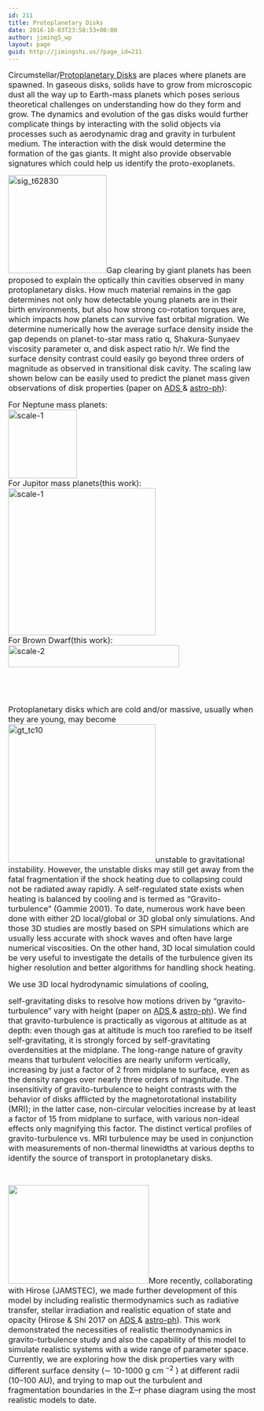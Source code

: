 ```yaml
---
id: 211
title: Protoplanetary Disks
date: 2016-10-03T23:58:53+00:00
author: jiming5_wp
layout: page
guid: http://jimingshi.us/?page_id=211
---
```

<span style="font-size: 12pt;">Circumstellar/<a href="http://jimingshi.us/main-page/research/ppd">Protoplanetary Disks</a> are places where planets are spawned. In gaseous disks, solids have to grow from microscopic dust all the way up to Earth-mass planets which poses serious theoretical challenges on understanding how do they form and grow. The dynamics and evolution of the gas disks would further complicate things by interacting with the solid objects via processes such as aerodynamic drag and gravity in turbulent medium. The interaction with the disk would determine the formation of the gas giants. It might also provide observable signatures which could help us identify the proto-exoplanets.</span>

<span style="font-size: 12pt;"><a href="http://jimingshi.us/main-page/research/ppd"><img class="wp-image-117 alignright" src="http://jimingshi.us/wp-content/uploads/2016/10/sig_t62830-e1475503509991-300x300.png" sizes="(max-width: 200px) 100vw, 200px" srcset="http://jimingshi.us/wp-content/uploads/2016/10/sig_t62830-e1475503509991-300x300.png 300w, http://jimingshi.us/wp-content/uploads/2016/10/sig_t62830-e1475503509991-150x150.png 150w, http://jimingshi.us/wp-content/uploads/2016/10/sig_t62830-e1475503509991.png 534w" alt="sig_t62830" width="200" height="200" /></a>Gap clearing by giant planets has been proposed to explain the optically thin cavities observed in many protoplanetary disks. How much material remains in the gap determines not only how detectable young planets are in their birth environments, but also how strong co-rotation torques are, which impacts how planets can survive fast orbital migration. We determine numerically how the average surface density inside the gap depends on planet-to-star mass ratio q, Shakura-Sunyaev viscosity parameter α, and disk aspect ratio h/r. We find the surface density contrast could easily go beyond three orders of magnitude as observed in transitional disk cavity. The scaling law shown below can be easily used to predict the planet mass given observations of disk properties (paper on <a href="http://adsabs.harvard.edu/abs/2014ApJ...782...88F">ADS </a>& <a href="http://arxiv.org/abs/1310.0156">astro-ph</a>):</span>

<p style="text-align: left;">
  <span style="font-size: 12pt;">For Neptune mass planets:</span><br /> <span style="font-size: 12pt;"> <a><img src="http://www.astro.princeton.edu/%7Ejmshi/Images/scaling-0.png" alt="scale-1" width="140" /></a></span><br /> <span style="font-size: 12pt;"> For Jupitor mass planets(this work):</span><br /> <span style="font-size: 12pt;"> <a><img src="http://www.astro.princeton.edu/%7Ejmshi/Images/scaling-1.png" alt="scale-1" width="300" /></a></span><br /> <span style="font-size: 12pt;"> For Brown Dwarf(this work):</span><br /> <span style="font-size: 12pt;"> <a><img class="alignleft" src="http://www.astro.princeton.edu/%7Ejmshi/Images/scaling-2.png" alt="scale-2" width="348" height="45" /></a></span>
</p>

&nbsp;

&nbsp;

<span style="font-size: 12pt;">Protoplanetary disks which are cold and/or massive, usually when they are young, may become <img class="size-medium wp-image-218 alignleft" src="http://jimingshi.us/wp-content/uploads/2016/10/gt_tc10-300x282.png" alt="gt_tc10" width="300" height="282" srcset="http://jimingshi.us/wp-content/uploads/2016/10/gt_tc10-300x282.png 300w, http://jimingshi.us/wp-content/uploads/2016/10/gt_tc10-768x722.png 768w, http://jimingshi.us/wp-content/uploads/2016/10/gt_tc10.png 1024w" sizes="(max-width: 300px) 100vw, 300px" />unstable to gravitational instability. However, the unstable disks may still get away from the fatal fragmentation if the shock heating due to collapsing could not be radiated away rapidly. A self-regulated state exists when heating is balanced by cooling and is termed as &#8220;Gravito-turbulence&#8221; (Gammie 2001). To date, numerous work have been done with either 2D local/global or 3D global only simulations. And those 3D studies are mostly based on SPH simulations which are usually less accurate with shock waves and often have large numerical viscosities. On the other hand, 3D local simulation could be very useful to investigate the details of the turbulence given its higher resolution and better algorithms for handling shock heating.</span>

<div style="float: right; margin-left: 15px;">
</div>

<span style="font-size: 12pt;"><a id="gt"></a>We use 3D local hydrodynamic simulations of cooling, </span>
  
 <span style="font-size: 12pt;">self-gravitating disks to resolve how motions driven by &#8220;gravito-turbulence&#8221; vary with height (paper on <a href="http://adsabs.harvard.edu/abs/2014ApJ...789...34S">ADS </a>& <a href="https://arxiv.org/abs/1405.3291">astro-ph</a>). We find that gravito-turbulence is practically as vigorous at altitude as at depth: even though gas at altitude is much too rarefied to be itself self-gravitating, it is strongly forced by self-gravitating overdensities at the midplane. The long-range nature of gravity means that turbulent velocities are nearly uniform vertically, increasing by just a factor of 2 from midplane to surface, even as the density ranges over nearly three orders of magnitude. The insensitivity of gravito-turbulence to height contrasts with the behavior of disks afflicted by the magnetorotational instability (MRI); in the latter case, non-circular velocities increase by at least a factor of 15 from midplane to surface, with various non-ideal effects only magnifying this factor. The distinct vertical profiles of gravito-turbulence vs. MRI turbulence may be used in conjunction with measurements of non-thermal linewidths at various depths to identify the source of transport in protoplanetary disks.</span>

&nbsp;

<img class="alignleft wp-image-321" src="http://jimingshi.us/wp-content/uploads/2016/10/Selection_082-300x211.png" alt="" width="286" height="201" /><span style="font-size: 12pt;">More recently, collaborating with Hirose (JAMSTEC), we made further development of this model by including realistic thermodynamics such as radiative transfer, stellar irradiation and realistic equation of state and opacity (Hirose & Shi 2017 on <a href="http://adsabs.harvard.edu/abs/2017MNRAS.469..561H">ADS </a>& <a href="https://arxiv.org/abs/1703.10292">astro-ph</a>). This work demonstrated the necessities of realistic thermodynamics in gravito-turbulence study and also the capability of this model to simulate realistic systems with a wide range of parameter space. Currently, we are exploring how the disk properties vary with different surface density (∼ 10-1000 g cm<sup> −2</sup> ) at different radii (10–100 AU), and trying to map out the turbulent and fragmentation boundaries in the Σ–r phase diagram using the most realistic models to date.</span>